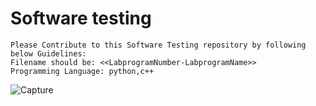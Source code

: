 # Software testing

```
Please Contribute to this Software Testing repository by following below Guidelines:
Filename should be: <<LabprogramNumber-LabprogramName>>
Programming Language: python,c++
```
![Capture](https://user-images.githubusercontent.com/55646472/135707990-76d6bc79-5aac-40d8-94ca-e3b00a2fa887.PNG)
